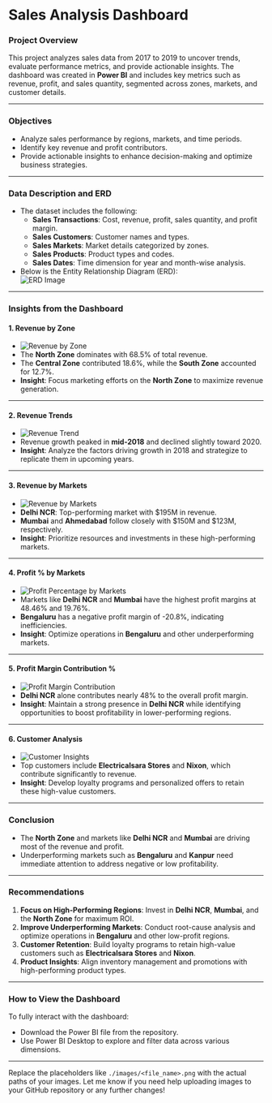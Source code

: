 # **Sales Analysis Dashboard**

### **Project Overview**
This project analyzes sales data from 2017 to 2019 to uncover trends, evaluate performance metrics, and provide actionable insights. The dashboard was created in **Power BI** and includes key metrics such as revenue, profit, and sales quantity, segmented across zones, markets, and customer details.

---

### **Objectives**
- Analyze sales performance by regions, markets, and time periods.
- Identify key revenue and profit contributors.
- Provide actionable insights to enhance decision-making and optimize business strategies.

---

### **Data Description and ERD**
- The dataset includes the following:
  - **Sales Transactions**: Cost, revenue, profit, sales quantity, and profit margin.
  - **Sales Customers**: Customer names and types.
  - **Sales Markets**: Market details categorized by zones.
  - **Sales Products**: Product types and codes.
  - **Sales Dates**: Time dimension for year and month-wise analysis.
- Below is the Entity Relationship Diagram (ERD):  
  ![ERD Image](./images/ERD.png)

---

### **Insights from the Dashboard**

#### **1. Revenue by Zone**
- ![Revenue by Zone](./images/revenue_by_zone.png)
- The **North Zone** dominates with 68.5% of total revenue.
- The **Central Zone** contributed 18.6%, while the **South Zone** accounted for 12.7%.
- **Insight**: Focus marketing efforts on the **North Zone** to maximize revenue generation.

---

#### **2. Revenue Trends**
- ![Revenue Trend](./images/revenue_trend.png)
- Revenue growth peaked in **mid-2018** and declined slightly toward 2020.
- **Insight**: Analyze the factors driving growth in 2018 and strategize to replicate them in upcoming years.

---

#### **3. Revenue by Markets**
- ![Revenue by Markets](./images/revenue_by_markets.png)
- **Delhi NCR**: Top-performing market with $195M in revenue.
- **Mumbai** and **Ahmedabad** follow closely with $150M and $123M, respectively.
- **Insight**: Prioritize resources and investments in these high-performing markets.

---

#### **4. Profit % by Markets**
- ![Profit Percentage by Markets](./images/profit_by_markets.png)
- Markets like **Delhi NCR** and **Mumbai** have the highest profit margins at 48.46% and 19.76%.
- **Bengaluru** has a negative profit margin of -20.8%, indicating inefficiencies.
- **Insight**: Optimize operations in **Bengaluru** and other underperforming markets.

---

#### **5. Profit Margin Contribution %**
- ![Profit Margin Contribution](./images/profit_margin_contribution.png)
- **Delhi NCR** alone contributes nearly 48% to the overall profit margin.
- **Insight**: Maintain a strong presence in **Delhi NCR** while identifying opportunities to boost profitability in lower-performing regions.

---

#### **6. Customer Analysis**
- ![Customer Insights](./images/customer_insights.png)
- Top customers include **Electricalsara Stores** and **Nixon**, which contribute significantly to revenue.
- **Insight**: Develop loyalty programs and personalized offers to retain these high-value customers.

---

### **Conclusion**
- The **North Zone** and markets like **Delhi NCR** and **Mumbai** are driving most of the revenue and profit.
- Underperforming markets such as **Bengaluru** and **Kanpur** need immediate attention to address negative or low profitability.

---

### **Recommendations**
1. **Focus on High-Performing Regions**: Invest in **Delhi NCR**, **Mumbai**, and the **North Zone** for maximum ROI.
2. **Improve Underperforming Markets**: Conduct root-cause analysis and optimize operations in **Bengaluru** and other low-profit regions.
3. **Customer Retention**: Build loyalty programs to retain high-value customers such as **Electricalsara Stores** and **Nixon**.
4. **Product Insights**: Align inventory management and promotions with high-performing product types.

---

### **How to View the Dashboard**
To fully interact with the dashboard:
- Download the Power BI file from the repository.
- Use Power BI Desktop to explore and filter data across various dimensions.

---

Replace the placeholders like `./images/<file_name>.png` with the actual paths of your images. Let me know if you need help uploading images to your GitHub repository or any further changes!
